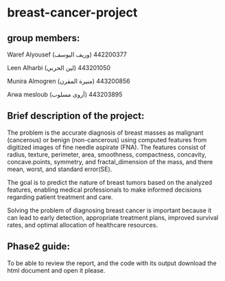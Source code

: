 # breast-cancer-project

## group members:
 Waref Alyousef (وريف اليوسف) 442200377 
 
 Leen Alharbi (لين الحربي) 443201050 
 
 Munira Almogren (منيرة المقرن) 443200856 
 
 Arwa mesloub (أروى مسلوب) 443203895

## Brief description of the project:
   The problem is the accurate diagnosis of breast masses as malignant (cancerous) or benign (non-cancerous) using computed features from digitized images of fine needle aspirate (FNA). The features consist of radius, texture,  perimeter,  area, smoothness, compactness,  concavity, concave.points, symmetry, and fractal_dimension of the mass, and there mean, worst, and standard error(SE).
    
   The goal is to predict the nature of breast tumors based on the analyzed features, enabling medical professionals to make informed decisions regarding patient treatment and care.

   Solving the problem of diagnosing breast cancer is important because it can lead to early detection, appropriate treatment plans, improved survival rates, and optimal allocation of healthcare resources.

## Phase2 guide:
To be able to review the report, and the code with its output download the html document and open it please. 
